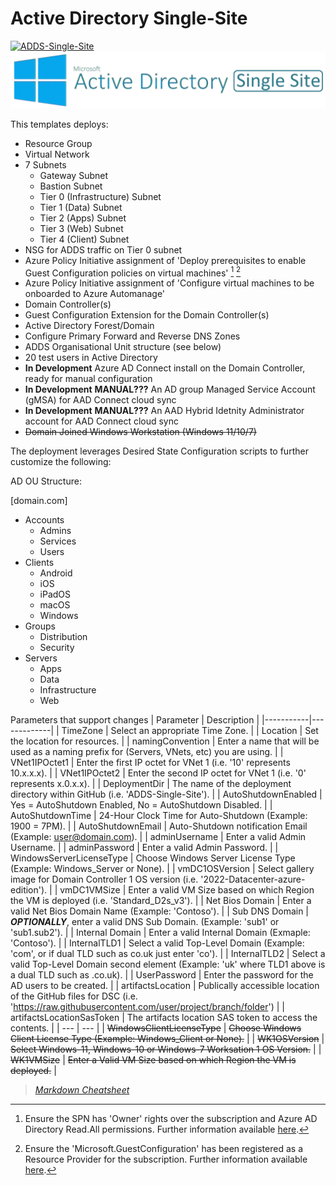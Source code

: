 
# Active Directory Single-Site

[![ADDS-Single-Site](https://github.com/jonsmith79/AzureDevLab/actions/workflows/ADDS-Single-Site.yml/badge.svg)](https://github.com/jonsmith79/AzureDevLab/actions/workflows/ADDS-Single-Site.yml)
![Active Directory Single Site](../xx_Images/ActiveDirectorySingleSite.png "ADDS Single Site")

This templates deploys:

- Resource Group
- Virtual Network
- 7 Subnets
  - Gateway Subnet
  - Bastion Subnet
  - Tier 0 (Infrastructure) Subnet
  - Tier 1 (Data) Subnet
  - Tier 2 (Apps) Subnet
  - Tier 3 (Web) Subnet
  - Tier 4 (Client) Subnet
- NSG for ADDS traffic on Tier 0 subnet
- Azure Policy Initiative assignment of 'Deploy prerequisites to enable Guest Configuration policies on virtual machines' [^1] [^2]
- Azure Policy Initiative assignment of 'Configure virtual machines to be onboarded to Azure Automanage'
- Domain Controller(s)
- Guest Configuration Extension for the Domain Controller(s)
- Active Directory Forest/Domain
- Configure Primary Forward and Reverse DNS Zones
- ADDS Organisational Unit structure (see below)
- 20 test users in Active Directory
- **In Development** Azure AD Connect install on the Domain Controller, ready for manual configuration
- **In Development** **MANUAL???** An AD group Managed Service Account (gMSA) for AAD Connect cloud sync
- **In Development** **MANUAL???**  An AAD Hybrid Idetnity Administrator account for AAD Connect cloud sync
- ~~Domain Joined Windows Workstation (Windows 11/10/7)~~

The deployment leverages Desired State Configuration scripts to further customize the following:

AD OU Structure:

[domain.com]

- Accounts
  - Admins
  - Services
  - Users
- Clients
  - Android
  - iOS
  - iPadOS
  - macOS
  - Windows
- Groups
  - Distribution
  - Security
- Servers
  - Apps
  - Data
  - Infrastructure
  - Web

Parameters that support changes
| Parameter | Description |
|-----------|-------------|
| TimeZone | Select an appropriate Time Zone. |
| Location | Set the location for resources. |
| namingConvention | Enter a name that will be used as a naming prefix for (Servers, VNets, etc) you are using. |
| VNet1IPOctet1 | Enter the first IP octet for VNet 1 (i.e. '10' represents 10.x.x.x). |
| VNet1IPOctet2 | Enter the second IP octet for VNet 1 (i.e. '0' represents x.0.x.x). |
| DeploymentDir | The name of the deployment directory within GitHub (i.e. 'ADDS-Single-Site'). |
| AutoShutdownEnabled | Yes = AutoShutdown Enabled, No = AutoShutdown Disabled. |
| AutoShutdownTime | 24-Hour Clock Time for Auto-Shutdown (Example: 1900 = 7PM). |
| AutoShutdownEmail | Auto-Shutdown notification Email (Example:  user@domain.com). |
| adminUsername |  Enter a valid Admin Username. |
| adminPassword | Enter a valid Admin Password. |
| WindowsServerLicenseType | Choose Windows Server License Type (Example:  Windows_Server or None). |
| vmDC1OSVersion | Select gallery image for Domain Controller 1 OS version (i.e. '2022-Datacenter-azure-edition'). |
| vmDC1VMSize | Enter a valid VM Size based on which Region the VM is deployed (i.e. 'Standard_D2s_v3'). |
| Net Bios Domain | Enter a valid Net Bios Domain Name (Example:  'Contoso'). |
| Sub DNS Domain | ***OPTIONALLY***, enter a valid DNS Sub Domain. (Example:  'sub1' or 'sub1.sub2'). |
| Internal Domain | Enter a valid Internal Domain (Exmaple:  'Contoso'). |
| InternalTLD1 | Select a valid Top-Level Domain (Example: 'com', or if dual TLD such as co.uk just enter 'co'). |
| InternalTLD2 | Select a valid Top-Level Domain second element (Example: 'uk' where TLD1 above is a dual TLD such as .co.uk). |
| UserPassword | Enter the password for the AD users to be created. |
| artifactsLocation | Publically accessible location of the GitHub files for DSC (i.e. 'https://raw.githubusercontent.com/user/project/branch/folder') |
| artifactsLocationSasToken | The artifacts location SAS token to access the contents. |
| --- | --- |
| ~~WindowsClientLicenseType~~ | ~~Choose Windows Client License Type (Example:  Windows_Client or None).~~ |
| ~~WK1OSVersion~~ | ~~Select Windows-11, Windows-10 or Windows-7 Worksation 1 OS Version.~~ |
| ~~WK1VMSize~~ | ~~Enter a Valid VM Size based on which Region the VM is deployed.~~ |

[^1]: Ensure the SPN has 'Owner' rights over the subscription and Azure AD Directory Read.All permissions. Further information available [here](https://techcommunity.microsoft.com/t5/azure-paas-blog/azure-policy-perform-policy-operations-through-azure-devops/ba-p/2045515#:~:text=By%20default%2C%20the%20SPN%20created%20by%20Azure%20DevOps,the%20Owner%20role%20assigned%20at%20the%20subscription%20level.).
[^2]: Ensure the 'Microsoft.GuestConfiguration' has been registered as a Resource Provider for the subscription. Further information available [here](https://learn.microsoft.com/en-us/azure/governance/machine-configuration/overview#resource-provider).
>*[Markdown Cheatsheet](https://www.markdown-cheatsheet.com/)*
